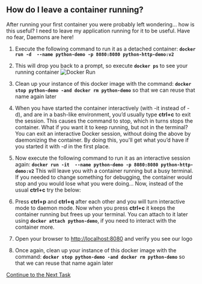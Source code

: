 ## How do I leave a container running?
After running your first container you were probably left wondering... how is this useful? I need to leave my application running for it to be useful. Have no fear, Daemons are here!

1. Execute the following command to run it as a detached container:
 **`docker run -d  --name python-demo -p 8080:8080 python-http-demo:v2`**
2. This will drop you back to a prompt, so execute **`docker ps`** to see your running container
![Docker Run](https://github.com/Burwood/containers101/raw/azure/containers_lab/images/Azure_docker_rund_posh.png)
3. Clean up your instance of this docker image with the command: 
 **`docker stop python-demo -and docker rm python-demo`** so that we can reuse that name again later
 
4. When you have started the container interactively (with -it instead of -d), and are in a bash-like environment, you’d usually type **ctrl+c** to exit the session. This causes the command to stop, which in turns stops the container. What if you want it to keep running, but not in the terminal? You can exit an interactive Docker session, without doing the above by daemonizing the container. By doing this, you'll get what you’d have if you started it with  _-d_  in the first place.
5. Now execute the following command to run it as an interactive session again:
 **`docker run -it  --name python-demo -p 8080:8080 python-http-demo:v2`**
 This will leave you with a container running but a busy terminal. If you needed to change something for debugging, the container would stop and you would lose what you were doing... Now, instead of the usual **ctrl+c** try the below:
6. Press  **ctrl+p** and **ctrl+q** after each other and you will turn  interactive mode to daemon mode. Now when you press **ctrl+c** it keeps the container running but frees up your terminal. 
You can attach to it later using **`docker attach python-demo`**, if you need to interact with the container more.
7. Open your browser to [http://localhost:8080](http://localhost:8080/) and verify you see our logo
8. Once again, clean up your instance of this docker image with the command: 
 **`docker stop python-demo -and docker rm python-demo`** so that we can reuse that name again later

[Continue to the Next Task](https://github.com/Burwood/containers101/blob/azure/containers_lab/azure/task_8.md)
